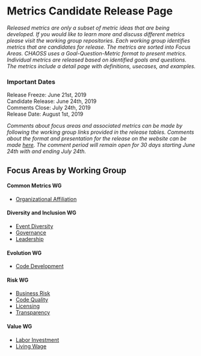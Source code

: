 # Metrics Candidate Release Page

*Released metrics are only a subset of metric ideas that are being developed. If you would like to learn more and discuss different metrics please visit the working group repositories. Each working group identifies metrics that are candidates for release. The metrics are sorted into Focus Areas. CHAOSS uses a Goal-Question-Metric format to present metrics. Individual metrics are released based on identified goals and questions. The metrics include a detail page with definitions, usecases, and examples.*  

### Important Dates
Release Freeze: June 21st, 2019  
Candidate Release: June 24th, 2019  
Comments Close: July 24th, 2019  
Release Date: August 1st, 2019  

*Comments about focus areas and associated metrics can be made by following the working group links provided in the release tables. Comments about the format and presentation for the release on the website can be made [here](https://github.com/chaoss/website/issues/182). The comment period will remain open for 30 days starting June 24th with and ending July 24th.*  

## Focus Areas by Working Group
#### Common Metrics WG
* [Organizational Affiliation](#user-content-focus-area---organizational-affiliation)
#### Diversity and Inclusion WG
* [Event Diversity](#user-content-focus-area---event-diversity)
* [Governance](#user-content-focus-area---governance)
* [Leadership](#user-content-focus-area---leadership)
#### Evolution WG
* [Code Development](#user-content-focus-area---code-development)
#### Risk WG
* [Business Risk](#user-content-focus-area---business-risk)
* [Code Quality](#user-content-focus-area---code-quality)
* [Licensing](#user-content-focus-area---licensing)
* [Transparency](#user-content-focus-area---transparency)
#### Value WG
* [Labor Investment](#user-content-focus-area---labor-investment)
* [Living Wage](#user-content-focus-area---living-wage)

